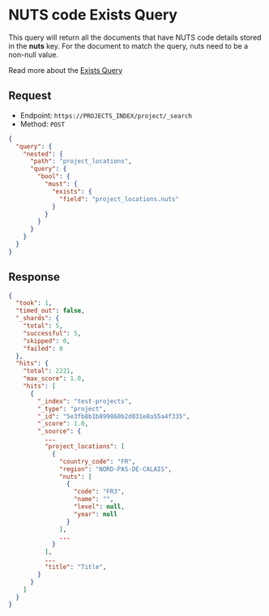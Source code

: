 # NUTS code Exists Query

This query will return all the documents that have NUTS code details stored in the **nuts** key. For the document to match the query, nuts need to be a non-null value.

Read more about the [Exists Query](https://www.elastic.co/guide/en/elasticsearch/reference/current/query-dsl-exists-query.html)

## Request

* Endpoint: `https://PROJECTS_INDEX/project/_search`
* Method: `POST`

```json
{
  "query": {
    "nested": {
      "path": "project_locations",
      "query": {
        "bool": {
          "must": {
            "exists": {
              "field": "project_locations.nuts"
            }
          }
        }
      }
    }
  }
}
```

## Response

```json
{
  "took": 1,
  "timed_out": false,
  "_shards": {
    "total": 5,
    "successful": 5,
    "skipped": 0,
    "failed": 0
  },
  "hits": {
    "total": 2221,
    "max_score": 1.0,
    "hits": [
      {
        "_index": "test-projects",
        "_type": "project",
        "_id": "5e3fb8b1b899860b2d031e8a55a4f335",
        "_score": 1.0,
        "_source": {
          ...
          "project_locations": [
            {
              "country_code": "FR",
              "region": "NORD-PAS-DE-CALAIS",
              "nuts": [
                {
                  "code": "FR3",
                  "name": "",
                  "level": null,
                  "year": null
                }
              ],
              ...
            }
          ],
          ...
          "title": "Title",
        }
      }
    ]
  }
}
```
